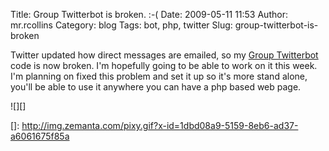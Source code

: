 Title: Group Twitterbot is broken. :-(
Date: 2009-05-11 11:53
Author: mr.rcollins
Category: blog
Tags: bot, php, twitter
Slug: group-twitterbot-is-broken

Twitter updated how direct messages are emailed, so my [Group
Twitterbot][] code is now broken. I'm hopefully going to be able to work
on it this week. I'm planning on fixed this problem and set it up so
it's more stand alone, you'll be able to use it anywhere you can have a
php based web page.

<div class="zemanta-pixie">
![][]

</div>

  [Group Twitterbot]: http://ryancollins.org/wp/2009/01/16/group-twitter-bot/
  []: http://img.zemanta.com/pixy.gif?x-id=1dbd08a9-5159-8eb6-ad37-a6061675f85a
